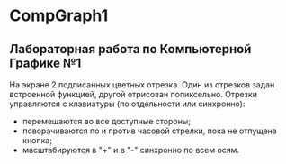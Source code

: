 # CompGraph1
## Лабораторная работа по Компьютерной Графике №1

На экране 2 подписанных цветных отрезка. Один из отрезков задан встроенной функцией, другой отрисован попиксельно.
Отрезки управляются с клавиатуры (по отдельности или синхронно):
- перемещаются во все доступные стороны;
- поворачиваются по и против часовой стрелки, пока не отпущена кнопка;
- масштабируются в "+" и в "-" синхронно по всем осям.
